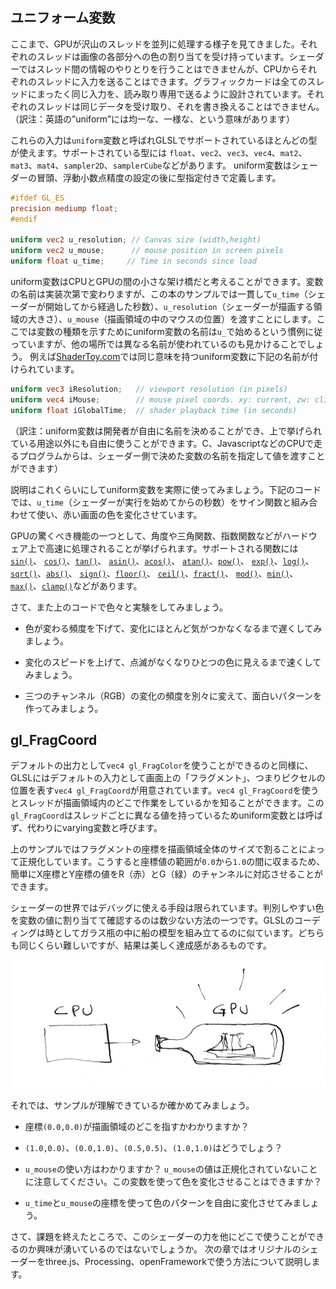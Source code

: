 ## ユニフォーム変数

ここまで、GPUが沢山のスレッドを並列に処理する様子を見てきました。それぞれのスレッドは画像の各部分への色の割り当てを受け持っています。シェーダーではスレッド間の情報のやりとりを行うことはできませんが、CPUからそれぞれのスレッドに入力を送ることはできます。グラフィックカードは全てのスレッドにまったく同じ入力を、読み取り専用で送るように設計されています。それぞれのスレッドは同じデータを受け取り、それを書き換えることはできません。（訳注：英語の”uniform”には均一な、一様な、という意味があります）

これらの入力は```uniform```変数と呼ばれGLSLでサポートされているほとんどの型が使えます。サポートされている型には ```float```、```vec2```、```vec3```、```vec4```、```mat2```、```mat3```、```mat4```、```sampler2D```、```samplerCube```などがあります。
uniform変数はシェーダーの冒頭、浮動小数点精度の設定の後に型指定付きで定義します。

```glsl
#ifdef GL_ES
precision mediump float;
#endif

uniform vec2 u_resolution; // Canvas size (width,height)
uniform vec2 u_mouse;      // mouse position in screen pixels
uniform float u_time;	  // Time in seconds since load
```

uniform変数はCPUとGPUの間の小さな架け橋だと考えることができます。変数の名前は実装次第で変わりますが、この本のサンプルでは一貫して```u_time```（シェーダーが開始してから経過した秒数）、```u_resolution```（シェーダーが描画する領域の大きさ）、```u_mouse```（描画領域の中のマウスの位置）を渡すことにします。ここでは変数の種類を示すためにuniform変数の名前は```u_```で始めるという慣例に従っていますが、他の場所では異なる名前が使われているのも見かけることでしょう。
例えば[ShaderToy.com](https://www.shadertoy.com/)では同じ意味を持つuniform変数に下記の名前が付けられています。


```glsl
uniform vec3 iResolution;   // viewport resolution (in pixels)
uniform vec4 iMouse;        // mouse pixel coords. xy: current, zw: click
uniform float iGlobalTime;  // shader playback time (in seconds)
```

（訳注：uniform変数は開発者が自由に名前を決めることができ、上で挙げられている用途以外にも自由に使うことができます。C、JavascriptなどのCPUで走るプログラムからは、シェーダー側で決めた変数の名前を指定して値を渡すことができます）

説明はこれくらいにしてuniform変数を実際に使ってみましょう。下記のコードでは、```u_time```（シェーダーが実行を始めてからの秒数）をサイン関数と組み合わせて使い、赤い画面の色を変化させています。

<div class="codeAndCanvas" data="time.frag"></div>

GPUの驚くべき機能の一つとして、角度や三角関数、指数関数などがハードウェア上で高速に処理されることが挙げられます。サポートされる関数には [```sin()```](../glossary/?search=sin)、 [```cos()```](../glossary/?search=cos)、[```tan()```](../glossary/?search=tan)、 [```asin()```](../glossary/?search=asin)、[```acos()```](../glossary/?search=acos)、 [```atan()```](../glossary/?search=atan)、[```pow()```](../glossary/?search=pow)、 [```exp()```](../glossary/?search=exp)、[```log()```](../glossary/?search=log)、 [```sqrt()```](../glossary/?search=sqrt)、[```abs()```](../glossary/?search=abs)、 [```sign()```](../glossary/?search=sign)、[```floor()```](../glossary/?search=floor)、 [```ceil()```](../glossary/?search=ceil)、[```fract()```](../glossary/?search=fract)、 [```mod()```](../glossary/?search=mod)、[```min()```](../glossary/?search=min)、 [```max()```](../glossary/?search=max)、[```clamp()```](../glossary/?search=clamp)などがあります。

さて、また上のコードで色々と実験をしてみましょう。

* 色が変わる頻度を下げて、変化にほとんど気がつかなくなるまで遅くしてみましょう。

* 変化のスピードを上げて、点滅がなくなりひとつの色に見えるまで速くしてみましょう。

* 三つのチャンネル（RGB）の変化の頻度を別々に変えて、面白いパターンを作ってみましょう。

## gl_FragCoord

デフォルトの出力として```vec4 gl_FragColor```を使うことができるのと同様に、GLSLにはデフォルトの入力として画面上の「フラグメント」、つまりピクセルの位置を表す```vec4 gl_FragCoord```が用意されています。```vec4 gl_FragCoord```を使うとスレッドが描画領域内のどこで作業をしているかを知ることができます。この```gl_FragCoord```はスレッドごとに異なる値を持っているためuniform変数とは呼ばず、代わりにvarying変数と呼びます。

<div class="codeAndCanvas" data="space.frag"></div>

上のサンプルではフラグメントの座標を描画領域全体のサイズで割ることによって正規化しています。こうすると座標値の範囲が```0.0```から```1.0```の間に収まるため、簡単にX座標とY座標の値をR（赤）とG（緑）のチャンネルに対応させることができます。

シェーダーの世界ではデバッグに使える手段は限られています。判別しやすい色を変数の値に割り当てて確認するのは数少ない方法の一つです。GLSLのコーディングは時としてガラス瓶の中に船の模型を組み立てるのに似ています。どちらも同じくらい難しいですが、結果は美しく達成感があるものです。

![](08.png)

それでは、サンプルが理解できているか確かめてみましょう。

* 座標```(0.0,0.0)```が描画領域のどこを指すかわかりますか？

* ```(1.0,0.0)```、```(0.0,1.0)```、```(0.5,0.5)```、```(1.0,1.0)```はどうでしょう？

* ```u_mouse```の使い方はわかりますか？ ```u_mouse```の値は正規化されていないことに注意してください。この変数を使って色を変化させることはできますか？

* ```u_time```と```u_mouse```の座標を使って色のパターンを自由に変化させてみましょう。

さて、課題を終えたところで、このシェーダーの力を他にどこで使うことができるのか興味が湧いているのではないでしょうか。
次の章ではオリジナルのシェーダーをthree.js、Processing、openFrameworkで使う方法について説明します。
